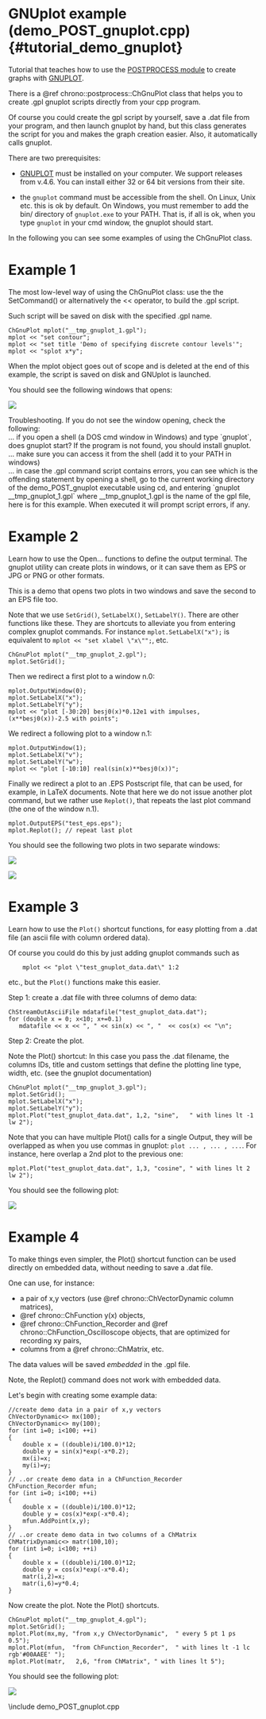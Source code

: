 GNUplot example (demo_POST_gnuplot.cpp)  {#tutorial_demo_gnuplot}
==========================

Tutorial that teaches how to use the 
[POSTPROCESS module](group__postprocess__module.html)
to create graphs with [GNUPLOT](http://www.gnuplot.info). 

There is a @ref chrono::postprocess::ChGnuPlot class that helps you to create .gpl 
gnuplot scripts directly from your cpp program.

Of course you could create the gpl script by yourself, save a .dat file 
from your program, and then launch gnuplot by hand, 
but this class generates the script for you and makes the graph 
creation easier. Also, it automatically calls gnuplot.

There are two prerequisites:

- [GNUPLOT](http://www.gnuplot.info) must be installed on your computer. 
  We support releases from v.4.6. You can install either 32 or 64 bit versions from their site.

- the `gnuplot` command must be accessible from the shell. 
  On Linux, Unix etc. this is ok by default. 
  On Windows, you must remember to add the bin/ directory of `gnuplot.exe` to your PATH. 
  That is, if all is ok, when you type `gnuplot` in your cmd window, 
  the gnuplot should start.

In the following you can see some examples of using the ChGnuPlot class.


# Example 1

The most low-level way of using the ChGnuPlot class: use the the 
SetCommand() or alternatively the << operator, to build the .gpl script.

Such script will be saved on disk with the specified .gpl name. 

~~~{.cpp}
ChGnuPlot mplot("__tmp_gnuplot_1.gpl");
mplot << "set contour";
mplot << "set title 'Demo of specifying discrete contour levels'";
mplot << "splot x*y";
~~~

When the mplot object goes out of scope and is deleted 
at the end of this example, the script is saved on disk and GNUplot is launched.

You should see the following windows that opens:

![](http://projectchrono.org/assets/manual/Tutorial_gnuplot1.png)

<div class="ce-info">
Troubleshooting. If you do not see the window opening, check the following: 
<br>
... if you open a shell (a DOS cmd window in Windows) and type `gnuplot`, 
  does gnuplot start? If the program is not found, you should install gnuplot.
<br>
... make sure you can access it from the shell (add it to your PATH in windows)
<br>
... in case the .gpl command script contains errors, you can see which is 
  the offending statement by opening a shell, go to the current working directory 
  of the demo_POST_gnuplot executable using cd, and entering 
  `gnuplot __tmp_gnuplot_1.gpl`  where __tmp_gnuplot_1.gpl is the name 
  of the gpl file, here is for this example. 
  When executed it will prompt script errors, if any.
</div>


# Example 2

Learn how to use the Open... functions to define the output terminal.
The gnuplot utility can create plots in windows, or it can save them 
as EPS or JPG or PNG or other formats. 

This is a demo that opens two plots in two windows and save the 
second to an EPS file too.

Note that we use `SetGrid()`, `SetLabelX()`, `SetLabelY()`. 
There are other functions like these. They are shortcuts to alleviate 
you from entering complex gnuplot commands. For instance 
`mplot.SetLabelX("x");` is equivalent to 
`mplot << "set xlabel \"x\"";`, etc.

~~~{.cpp}
ChGnuPlot mplot("__tmp_gnuplot_2.gpl");
mplot.SetGrid();
~~~

Then we redirect a first plot to a window n.0:

~~~{.cpp}
mplot.OutputWindow(0);
mplot.SetLabelX("x");
mplot.SetLabelY("y");
mplot << "plot [-30:20] besj0(x)*0.12e1 with impulses, (x**besj0(x))-2.5 with points";
~~~

We redirect a following plot to a window n.1:

~~~{.cpp}
mplot.OutputWindow(1);
mplot.SetLabelX("v");
mplot.SetLabelY("w");
mplot << "plot [-10:10] real(sin(x)**besj0(x))";
~~~

Finally we redirect a plot to an .EPS Postscript file, 
that can be used, for example, in LaTeX documents. 
Note that here we do not issue another plot command, 
but we rather use `Replot()`, that repeats the last plot command (the one of the window n.1).

~~~{.cpp}
mplot.OutputEPS("test_eps.eps");
mplot.Replot(); // repeat last plot
~~~

You should see the following two plots in two separate windows:

![](http://projectchrono.org/assets/manual/Tutorial_gnuplot2.png)

![](http://projectchrono.org/assets/manual/Tutorial_gnuplot3.png)


# Example 3

Learn how to use the `Plot()` shortcut functions, for easy plotting 
from a .dat file (an ascii file with column ordered data). 

Of course you could do this by just adding gnuplot commands such as 

~~~{.cpp}
	mplot << "plot \"test_gnuplot_data.dat\" 1:2 
~~~

etc., but the `Plot()` functions make this easier.

Step 1: create a .dat file with three columns of demo data:

~~~{.cpp}
ChStreamOutAsciiFile mdatafile("test_gnuplot_data.dat");
for (double x = 0; x<10; x+=0.1)
   mdatafile << x << ", " << sin(x) << ", "  << cos(x) << "\n";
~~~

Step 2: Create the plot. 

Note the Plot() shortcut: In this case you pass the .dat 
filename, the columns IDs, title and custom settings that 
define the plotting line type, width, etc. (see the gnuplot documentation)

~~~{.cpp}
ChGnuPlot mplot("__tmp_gnuplot_3.gpl");
mplot.SetGrid();
mplot.SetLabelX("x");
mplot.SetLabelY("y");
mplot.Plot("test_gnuplot_data.dat", 1,2, "sine",   " with lines lt -1 lw 2");
~~~

Note that you can have multiple Plot() calls for a single Output, 
they will be overlapped as when you use commas in gnuplot:  `plot ... , ... , ...`.
For instance, here overlap a 2nd plot to the previous one:

~~~{.cpp}
mplot.Plot("test_gnuplot_data.dat", 1,3, "cosine", " with lines lt 2 lw 2");
~~~	

You should see the following plot:

![](http://projectchrono.org/assets/manual/Tutorial_gnuplot4.png)


# Example 4

To make things even simpler, the Plot() shortcut function can be used directly 
on embedded data, without needing to save a .dat file. 

One can use, for instance:
- a pair of x,y vectors (use @ref chrono::ChVectorDynamic column matrices),
- @ref chrono::ChFunction y(x) objects,
- @ref chrono::ChFunction_Recorder and @ref chrono::ChFunction_Oscilloscope objects, that 
  are optimized for recording xy pairs,
- columns from a @ref chrono::ChMatrix, etc.

The data values will be saved _embedded_ in the .gpl file.

Note, the Replot() command does not work with embedded data.

Let's begin with creating some example data: 

~~~{.cpp}
//create demo data in a pair of x,y vectors
ChVectorDynamic<> mx(100);
ChVectorDynamic<> my(100);
for (int i=0; i<100; ++i)
{
	double x = ((double)i/100.0)*12;
	double y = sin(x)*exp(-x*0.2);
	mx(i)=x;
	my(i)=y;
}
// ..or create demo data in a ChFunction_Recorder
ChFunction_Recorder mfun;
for (int i=0; i<100; ++i)
{
	double x = ((double)i/100.0)*12;
	double y = cos(x)*exp(-x*0.4);
	mfun.AddPoint(x,y);
}
// ..or create demo data in two columns of a ChMatrix
ChMatrixDynamic<> matr(100,10);
for (int i=0; i<100; ++i)
{
	double x = ((double)i/100.0)*12;
	double y = cos(x)*exp(-x*0.4);
	matr(i,2)=x;
	matr(i,6)=y*0.4;
}
~~~

Now create the plot. 
Note the Plot() shortcuts. 

~~~{.cpp}
ChGnuPlot mplot("__tmp_gnuplot_4.gpl");
mplot.SetGrid();
mplot.Plot(mx,my, "from x,y ChVectorDynamic",  " every 5 pt 1 ps 0.5");
mplot.Plot(mfun,  "from ChFunction_Recorder",  " with lines lt -1 lc rgb'#00AAEE' ");
mplot.Plot(matr,   2,6, "from ChMatrix", " with lines lt 5");
~~~

You should see the following plot:

![](http://projectchrono.org/assets/manual/Tutorial_gnuplot5.png)



\include demo_POST_gnuplot.cpp

